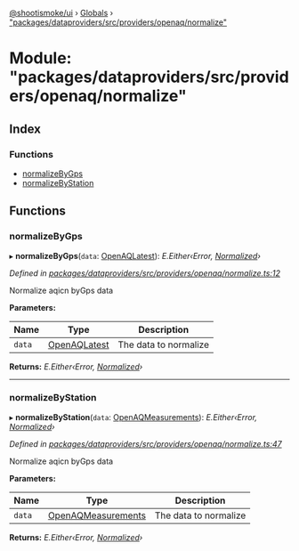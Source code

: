 [@shootismoke/ui](../README.md) › [Globals](../globals.md) › ["packages/dataproviders/src/providers/openaq/normalize"](_packages_dataproviders_src_providers_openaq_normalize_.md)

# Module: "packages/dataproviders/src/providers/openaq/normalize"

## Index

### Functions

* [normalizeByGps](_packages_dataproviders_src_providers_openaq_normalize_.md#normalizebygps)
* [normalizeByStation](_packages_dataproviders_src_providers_openaq_normalize_.md#normalizebystation)

## Functions

###  normalizeByGps

▸ **normalizeByGps**(`data`: [OpenAQLatest](_packages_dataproviders_src_providers_openaq_validation_.md#openaqlatest)): *E.Either‹Error, [Normalized](_packages_dataproviders_src_types_.md#normalized)›*

*Defined in [packages/dataproviders/src/providers/openaq/normalize.ts:12](https://github.com/shootismoke/common/blob/af8195a/packages/dataproviders/src/providers/openaq/normalize.ts#L12)*

Normalize aqicn byGps data

**Parameters:**

Name | Type | Description |
------ | ------ | ------ |
`data` | [OpenAQLatest](_packages_dataproviders_src_providers_openaq_validation_.md#openaqlatest) | The data to normalize  |

**Returns:** *E.Either‹Error, [Normalized](_packages_dataproviders_src_types_.md#normalized)›*

___

###  normalizeByStation

▸ **normalizeByStation**(`data`: [OpenAQMeasurements](_packages_dataproviders_src_providers_openaq_validation_.md#openaqmeasurements)): *E.Either‹Error, [Normalized](_packages_dataproviders_src_types_.md#normalized)›*

*Defined in [packages/dataproviders/src/providers/openaq/normalize.ts:47](https://github.com/shootismoke/common/blob/af8195a/packages/dataproviders/src/providers/openaq/normalize.ts#L47)*

Normalize aqicn byGps data

**Parameters:**

Name | Type | Description |
------ | ------ | ------ |
`data` | [OpenAQMeasurements](_packages_dataproviders_src_providers_openaq_validation_.md#openaqmeasurements) | The data to normalize  |

**Returns:** *E.Either‹Error, [Normalized](_packages_dataproviders_src_types_.md#normalized)›*

